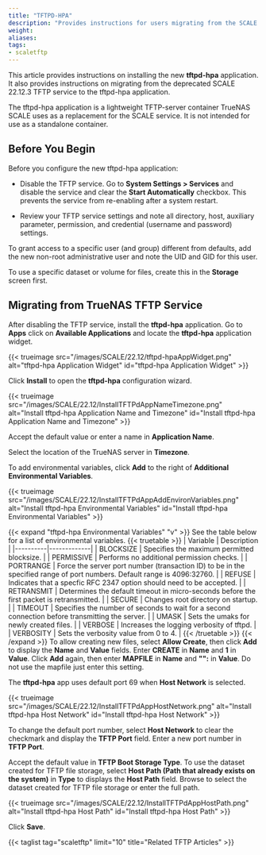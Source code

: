 ```yaml
---
title: "TFTPD-HPA"
description: "Provides instructions for users migrating from the SCALE TFTP service to the new tftpd-hpa application." 
weight:
aliases:
tags:
- scaletftp
---
```


This article provides instructions on installing the new **tftpd-hpa** application.
It also provides instructions on migrating from the deprecated SCALE 22.12.3 TFTP service to the tftpd-hpa application.

The tftpd-hpa application is a lightweight TFTP-server container TrueNAS SCALE uses as a replacement for the SCALE service. 
It is not intended for use as a standalone container.

## Before You Begin
Before you configure the new tftpd-hpa application:

* Disable the TFTP service.
  Go to **System Settings > Services** and disable the service and clear the **Start Automatically** checkbox. 
  This prevents the service from re-enabling after a system restart.

* Review your TFTP service settings and note all directory, host, auxiliary parameter, permission, and credential (username and password) settings.

To grant access to a specific user (and group) different from defaults, add the new non-root administrative user and note the UID and GID for this user.

To use a specific dataset or volume for files, create this in the **Storage** screen first.

## Migrating from TrueNAS TFTP Service

After disabling the TFTP service, install the **tftpd-hpa** application.
Go to **Apps** click on **Available Applications** and locate the **tftpd-hpa** application widget.

{{< trueimage src="/images/SCALE/22.12/tftpd-hpaAppWidget.png" alt="tftpd-hpa Application Widget" id="tftpd-hpa Application Widget" >}}

Click **Install** to open the **tftpd-hpa** configuration wizard.

{{< trueimage src="/images/SCALE/22.12/InstallTFTPdAppNameTimezone.png" alt="Install tftpd-hpa Application Name and Timezone" id="Install tftpd-hpa Application Name and Timezone" >}}

Accept the default value or enter a name in **Application Name**.

Select the location of the TrueNAS server in **Timezone**.

To add environmental variables, click **Add** to the right of **Additional Environmental Variables**. 

{{< trueimage src="/images/SCALE/22.12/InstallTFTPdAppAddEnvironVariables.png" alt="Install tftpd-hpa Environmental Variables" id="Install tftpd-hpa Environmental Variables" >}}

{{< expand "tftpd-hpa Environmental Variables" "v" >}}
See the table below for a list of environmental variables.
{{< truetable >}}
| Variable | Description |
|----------|-------------|
| BLOCKSIZE | Specifies the maximum permitted blocksize. |
| PERMISSIVE | Performs no additional permission checks. |
| PORTRANGE | Force the server port number (transaction ID) to be in the specified range of port numbers. Default range is 4096:32760. |
| REFUSE | Indicates that a specfic RFC 2347 option should need to be accepted. |
| RETRANSMIT | Determines the default timeout in micro-seconds before the first packet is retransmitted. |
| SECURE | Changes root directory on startup. |
| TIMEOUT | Specifies the number of seconds to wait for a second connection before transmitting the server. |
| UMASK | Sets the umaks for newly created files. |
| VERBOSE | Increases the logging verbosity of tftpd. |
| VERBOSITY | Sets the verbosity value from 0 to 4. |
{{< /truetable >}}
{{< /expand >}}
To allow creating new files, select **Allow Create**, then click **Add** to display the **Name** and **Value** fields. 
Enter **CREATE** in **Name** and **1** in **Value**. 
Click **Add** again, then enter **MAPFILE** in **Name** and **"":** in **Value**. Do not use the mapfile just enter this setting.

The **tftpd-hpa** app uses default port 69 when **Host Network** is selected. 

{{< trueimage src="/images/SCALE/22.12/InstallTFTPdAppHostNetwork.png" alt="Install tftpd-hpa Host Network" id="Install tftpd-hpa Host Network" >}}

To change the default port number, select **Host Network** to clear the checkmark and display the **TFTP Port** field. 
Enter a new port number in **TFTP Port**.

Accept the default value in **TFTP Boot Storage Type**. 
To use the dataset created for TFTP file storage, select **Host Path (Path that already exists on the system)** in **Type** to displays the **Host Path** field. 
Browse to select the dataset created for TFTP file storage or enter the full path.

{{< trueimage src="/images/SCALE/22.12/InstallTFTPdAppHostPath.png" alt="Install tftpd-hpa Host Path" id="Install tftpd-hpa Host Path" >}}

Click **Save**.

{{< taglist tag="scaletftp" limit="10" title="Related TFTP Articles" >}}